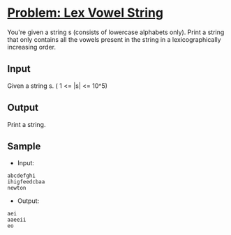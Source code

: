 # [Problem: Lex Vowel String](https://my.newtonschool.co/playground/code/yp8egi1eqxfu)

You're given a string s (consists of lowercase alphabets only). Print a string that only contains all the vowels present in the string in a lexicographically increasing order.

## Input

Given a string s. ( 1 <= |s| <= 10^5)

## Output

Print a string.

## Sample

- Input:
```
abcdefghi
ihigfeedcbaa
newton
```

- Output:
```
aei
aaeeii
eo
```
